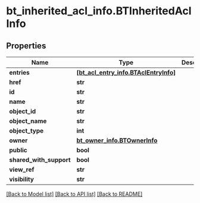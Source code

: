 # bt_inherited_acl_info.BTInheritedAclInfo

## Properties
Name | Type | Description | Notes
------------ | ------------- | ------------- | -------------
**entries** | [**[bt_acl_entry_info.BTAclEntryInfo]**](BTAclEntryInfo.md) |  | [optional] 
**href** | **str** |  | [optional] 
**id** | **str** |  | [optional] 
**name** | **str** |  | [optional] 
**object_id** | **str** |  | [optional] 
**object_name** | **str** |  | [optional] 
**object_type** | **int** |  | [optional] 
**owner** | [**bt_owner_info.BTOwnerInfo**](BTOwnerInfo.md) |  | [optional] 
**public** | **bool** |  | [optional] 
**shared_with_support** | **bool** |  | [optional] 
**view_ref** | **str** |  | [optional] 
**visibility** | **str** |  | [optional] 

[[Back to Model list]](../README.md#documentation-for-models) [[Back to API list]](../README.md#documentation-for-api-endpoints) [[Back to README]](../README.md)


